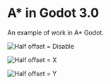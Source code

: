 # A* in Godot 3.0

An example of work in A* Godot.

![Half offset = Disable](src/image.png)

![Half offset = X](src/imageX.png)

![Half offset = Y](src/imageY.png)
